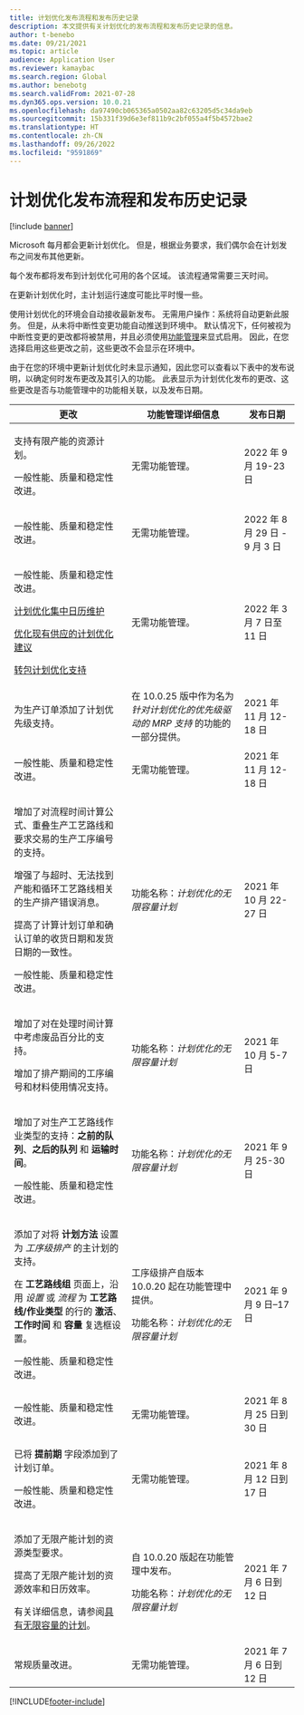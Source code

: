 ```yaml
---
title: 计划优化发布流程和发布历史记录
description: 本文提供有关计划优化的发布流程和发布历史记录的信息。
author: t-benebo
ms.date: 09/21/2021
ms.topic: article
audience: Application User
ms.reviewer: kamaybac
ms.search.region: Global
ms.author: benebotg
ms.search.validFrom: 2021-07-28
ms.dyn365.ops.version: 10.0.21
ms.openlocfilehash: da97490cb065365a0502aa82c63205d5c34da9eb
ms.sourcegitcommit: 15b331f39d6e3ef811b9c2bf055a4f5b4572bae2
ms.translationtype: HT
ms.contentlocale: zh-CN
ms.lasthandoff: 09/26/2022
ms.locfileid: "9591869"
---
```

# <a name="planning-optimization-release-process-and-release-history"></a>计划优化发布流程和发布历史记录

[!include [banner](../../includes/banner.md)]

Microsoft 每月都会更新计划优化。 但是，根据业务要求，我们偶尔会在计划发布之间发布其他更新。

每个发布都将发布到计划优化可用的各个区域。 该流程通常需要三天时间。

在更新计划优化时，主计划运行速度可能比平时慢一些。

使用计划优化的环境会自动接收最新发布。 无需用户操作：系统将自动更新此服务。 但是，从未将中断性变更功能自动推送到环境中。 默认情况下，任何被视为中断性变更的更改都将被禁用，并且必须使用[功能管理](../../../fin-ops-core/fin-ops/get-started/feature-management/feature-management-overview.md)来显式启用。 因此，在您选择启用这些更改之前，这些更改不会显示在环境中。

由于在您的环境中更新计划优化时未显示通知，因此您可以查看以下表中的发布说明，以确定何时发布更改及其引入的功能。 此表显示为计划优化发布的更改、这些更改是否与功能管理中的功能相关联，以及发布日期。

<!-- KFM: Add this? [Use batch disposition codes to mark batches as available or unavailable](../../inventory/batch-disposition-codes.md) --> 

| 更改 | 功能管理详细信息 | 发布日期 |
|---|---|---|
| <p> 支持有限产能的资源计划。 <p>一般性能、质量和稳定性改进。 | 无需功能管理。 | 2022 年 9 月 19-23 日 |
| <p>一般性能、质量和稳定性改进。 | 无需功能管理。 | 2022 年 8 月 29 日 - 9 月 3 日 |
| <p>一般性能、质量和稳定性改进。<p>[计划优化集中日历维护](../supply-chain-calendars-master-planning.md)<p>[优化现有供应的计划优化建议](../action-messages.md)<p>[转包计划优化支持](../../production-control/manage-subcontract-work-production.md) | 无需功能管理。 | 2022 年 3 月 7 日至 11 日 |
| <p>为生产订单添加了计划优先级支持。 | 在 10.0.25 版中作为名为 *针对计划优化的优先级驱动的 MRP 支持* 的功能的一部分提供。 | 2021 年 11 月 12-18 日 |
| <p>一般性能、质量和稳定性改进。 | 无需功能管理。 | 2021 年 11 月 12-18 日 |
| <p>增加了对流程时间计算公式、重叠生产工艺路线和要求交易的生产工序编号的支持。</p><p>增强了与超时、无法找到产能和循环工艺路线相关的生产排产错误消息。</p><p>提高了计算计划订单和确认订单的收货日期和发货日期的一致性。</p><p>一般性能、质量和稳定性改进。 | 功能名称：*计划优化的无限容量计划* | 2021 年 10 月 22-27 日 |
| <p>增加了对在处理时间计算中考虑废品百分比的支持。</p><p>增加了排产期间的工序编号和材料使用情况支持。 | 功能名称：*计划优化的无限容量计划* | 2021 年 10 月 5-7 日 |
| <p>增加了对生产工艺路线作业类型的支持：**之前的队列**、**之后的队列** 和 **运输时间**。</p><p>一般性能、质量和稳定性改进。 | 功能名称：*计划优化的无限容量计划* | 2021 年 9 月 25-30 日 |
| <p>添加了对将 **计划方法** 设置为 *工序级排产* 的主计划的支持。</p><p>在 **工艺路线组** 页面上，沿用 *设置* 或 *流程* 为 **工艺路线/作业类型** 的行的 **激活**、**工作时间** 和 **容量** 复选框设置。 </p><p>一般性能、质量和稳定性改进。 | <p>工序级排产自版本 10.0.20 起在功能管理中提供。</p><p>功能名称：*计划优化的无限容量计划*</p>  | 2021 年 9 月 9 日–17 日 |
| 一般性能、质量和稳定性改进。 | 无需功能管理。 | 2021 年 8 月 25 日到 30 日 |
| <p>已将 **提前期** 字段添加到了计划订单。</p><p>一般性能、质量和稳定性改进。</p> | 无需功能管理。 | 2021 年 8 月 12 日到 17 日 |
| <p>添加了无限产能计划的资源类型要求。</p><p>提高了无限产能计划的资源效率和日历效率。</p><p>有关详细信息，请参阅[具有无限容量的计划](infinite-capacity-planning.md)。 | <p>自 10.0.20 版起在功能管理中发布。</p><p>功能名称：*计划优化的无限容量计划*</p> | 2021 年 7 月 6 日到 12 日 |
| 常规质量改进。 | 无需功能管理。 | 2021 年 7 月 6 日到 12 日 |

[!INCLUDE[footer-include](../../../includes/footer-banner.md)]

